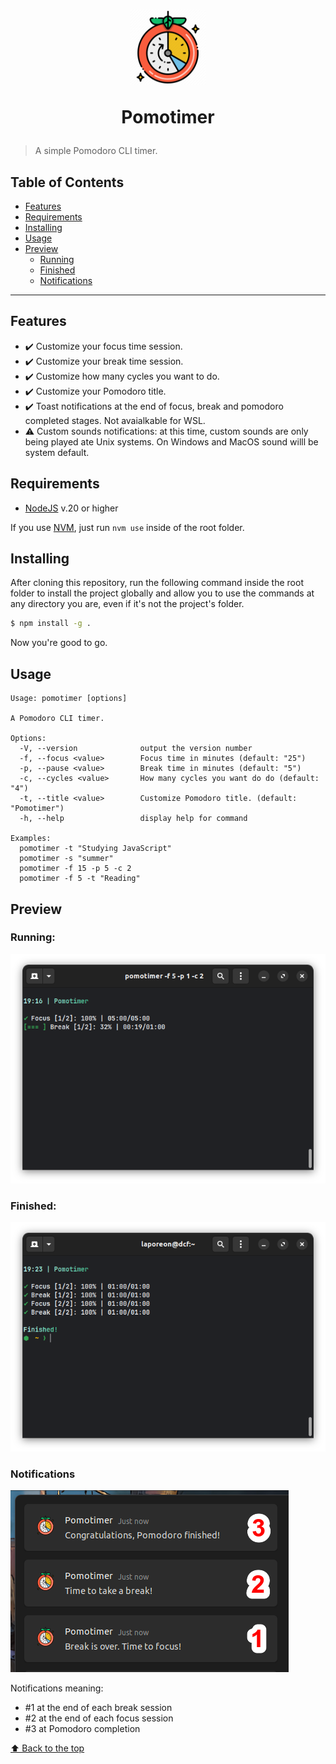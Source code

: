 <h1 align="center">
	<img width="120" src="./assets/images/icon.png" alt="Pomotimer">
  <p> Pomotimer</p>
</h1>

> A simple Pomodoro CLI timer.

## Table of Contents

- [Features](#Features)
- [Requirements](#Requirements)
- [Installing](#installing)
- [Usage](#usage)
- [Preview](#preview)
  - [Running](#running)
  - [Finished](#finished)
  - [Notifications](#notifications)
    <br/>

---

## Features

- ✔️ Customize your focus time session.
- ✔️ Customize your break time session.
- ✔️ Customize how many cycles you want to do.
- ✔️ Customize your Pomodoro title.
- ✔️ Toast notifications at the end of focus, break and pomodoro completed stages. Not avaialkable for WSL.
- ⚠️ Custom sounds notifications: at this time, custom sounds are only being played ate Unix systems. On Windows and MacOS sound willl be system default.

## Requirements

- [NodeJS](https://nodejs.org/en) v.20 or higher

If you use [NVM](https://github.com/nvm-sh/nvm), just run `nvm use` inside of the root folder.

## Installing

After cloning this repository, run the following command inside the root folder to install the project globally and allow you to use the commands at any directory you are, even if it's not the project's folder.

```bash
$ npm install -g .
```

Now you're good to go.

## Usage

```text
Usage: pomotimer [options]

A Pomodoro CLI timer.

Options:
  -V, --version              output the version number
  -f, --focus <value>        Focus time in minutes (default: "25")
  -p, --pause <value>        Break time in minutes (default: "5")
  -c, --cycles <value>       How many cycles you want do do (default: "4")
  -t, --title <value>        Customize Pomodoro title. (default: "Pomotimer")
  -h, --help                 display help for command

Examples:
  pomotimer -t "Studying JavaScript"
  pomotimer -s "summer"
  pomotimer -f 15 -p 5 -c 2
  pomotimer -f 5 -t "Reading"
```

## Preview

### Running:

![Pomotimer](./assets/images/pomotimer.png)

### Finished:

![Pomotimer](./assets/images/finished.png)

### Notifications

![Pomotimer](./assets/images/notifications.png)

Notifications meaning:

- #1 at the end of each break session
- #2 at the end of each focus session
- #3 at Pomodoro completion

[⬆ Back to the top](#---pomotimer)
